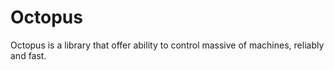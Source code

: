 # Octopus
Octopus is a library that offer ability to control massive of machines, reliably and fast.
